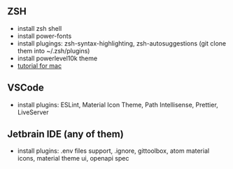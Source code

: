 
## ZSH
* install zsh shell
* install power-fonts
* install plugings: zsh-syntax-highlighting, zsh-autosuggestions (git clone them into ~/.zsh/plugins)
* install powerlevel10k theme
* [tutorial for mac](https://www.freecodecamp.org/news/how-to-configure-your-macos-terminal-with-zsh-like-a-pro-c0ab3f3c1156/)

## VSCode
* install plugins: ESLint, Material Icon Theme, Path Intellisense, Prettier, LiveServer

## Jetbrain IDE (any of them)
* install plugins: .env files support, .ignore, gittoolbox, atom material icons, material theme ui, openapi spec


